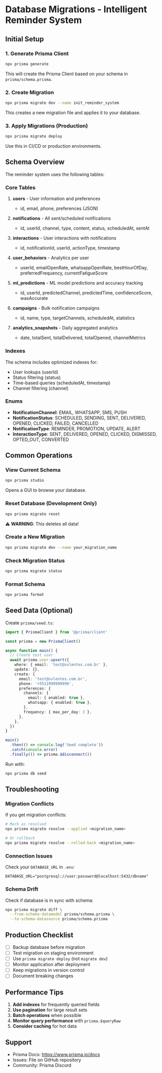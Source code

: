 # Database Migrations - Intelligent Reminder System

## Initial Setup

### 1. Generate Prisma Client

```bash
npx prisma generate
```

This will create the Prisma Client based on your schema in `prisma/schema.prisma`.

### 2. Create Migration

```bash
npx prisma migrate dev --name init_reminder_system
```

This creates a new migration file and applies it to your database.

### 3. Apply Migrations (Production)

```bash
npx prisma migrate deploy
```

Use this in CI/CD or production environments.

## Schema Overview

The reminder system uses the following tables:

### Core Tables

1. **users** - User information and preferences
   - id, email, phone, preferences (JSON)
   
2. **notifications** - All sent/scheduled notifications
   - id, userId, channel, type, content, status, scheduledAt, sentAt
   
3. **interactions** - User interactions with notifications
   - id, notificationId, userId, actionType, timestamp
   
4. **user_behaviors** - Analytics per user
   - userId, emailOpenRate, whatsappOpenRate, bestHourOfDay, preferredFrequency, currentFatigueScore

5. **ml_predictions** - ML model predictions and accuracy tracking
   - id, userId, predictedChannel, predictedTime, confidenceScore, wasAccurate

6. **campaigns** - Bulk notification campaigns
   - id, name, type, targetChannels, scheduledAt, statistics

7. **analytics_snapshots** - Daily aggregated analytics
   - date, totalSent, totalDelivered, totalOpened, channelMetrics

### Indexes

The schema includes optimized indexes for:
- User lookups (userId)
- Status filtering (status)
- Time-based queries (scheduledAt, timestamp)
- Channel filtering (channel)

### Enums

- **NotificationChannel**: EMAIL, WHATSAPP, SMS, PUSH
- **NotificationStatus**: SCHEDULED, SENDING, SENT, DELIVERED, OPENED, CLICKED, FAILED, CANCELLED
- **NotificationType**: REMINDER, PROMOTION, UPDATE, ALERT
- **InteractionType**: SENT, DELIVERED, OPENED, CLICKED, DISMISSED, OPTED_OUT, CONVERTED

## Common Operations

### View Current Schema

```bash
npx prisma studio
```

Opens a GUI to browse your database.

### Reset Database (Development Only)

```bash
npx prisma migrate reset
```

⚠️ **WARNING**: This deletes all data!

### Create a New Migration

```bash
npx prisma migrate dev --name your_migration_name
```

### Check Migration Status

```bash
npx prisma migrate status
```

### Format Schema

```bash
npx prisma format
```

## Seed Data (Optional)

Create `prisma/seed.ts`:

```typescript
import { PrismaClient } from '@prisma/client'

const prisma = new PrismaClient()

async function main() {
  // Create test user
  await prisma.user.upsert({
    where: { email: 'test@svlentes.com.br' },
    update: {},
    create: {
      email: 'test@svlentes.com.br',
      phone: '+5511999999999',
      preferences: {
        channels: {
          email: { enabled: true },
          whatsapp: { enabled: true },
        },
        frequency: { max_per_day: 3 },
      },
    },
  })
}

main()
  .then(() => console.log('Seed complete'))
  .catch(console.error)
  .finally(() => prisma.$disconnect())
```

Run with:
```bash
npx prisma db seed
```

## Troubleshooting

### Migration Conflicts

If you get migration conflicts:

```bash
# Mark as resolved
npx prisma migrate resolve --applied <migration_name>

# Or rollback
npx prisma migrate resolve --rolled-back <migration_name>
```

### Connection Issues

Check your `DATABASE_URL` in `.env`:

```env
DATABASE_URL="postgresql://user:password@localhost:5432/dbname"
```

### Schema Drift

Check if database is in sync with schema:

```bash
npx prisma migrate diff \
  --from-schema-datamodel prisma/schema.prisma \
  --to-schema-datasource prisma/schema.prisma
```

## Production Checklist

- [ ] Backup database before migration
- [ ] Test migration on staging environment
- [ ] Use `prisma migrate deploy` (not `migrate dev`)
- [ ] Monitor application after deployment
- [ ] Keep migrations in version control
- [ ] Document breaking changes

## Performance Tips

1. **Add indexes** for frequently queried fields
2. **Use pagination** for large result sets
3. **Batch operations** when possible
4. **Monitor query performance** with `prisma.$queryRaw`
5. **Consider caching** for hot data

## Support

- Prisma Docs: https://www.prisma.io/docs
- Issues: File on GitHub repository
- Community: Prisma Discord
